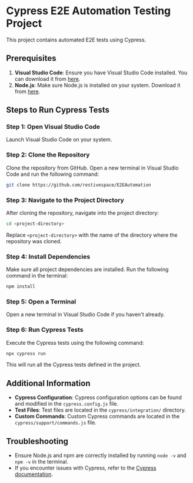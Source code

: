 # Cypress E2E Automation Testing Project

This project contains automated E2E tests using Cypress.

## Prerequisites

1. **Visual Studio Code**: Ensure you have Visual Studio Code installed. You can download it from [here](https://code.visualstudio.com/).
2. **Node.js**: Make sure Node.js is installed on your system. Download it from [here](https://nodejs.org/).

## Steps to Run Cypress Tests

### Step 1: Open Visual Studio Code

Launch Visual Studio Code on your system.

### Step 2: Clone the Repository

Clone the repository from GitHub. Open a new terminal in Visual Studio Code and run the following command:

```bash
git clone https://github.com/restivespace/E2EAutomation
```

### Step 3: Navigate to the Project Directory

After cloning the repository, navigate into the project directory:

```bash
cd <project-directory>
```

Replace `<project-directory>` with the name of the directory where the repository was cloned.

### Step 4: Install Dependencies

Make sure all project dependencies are installed. Run the following command in the terminal:

```bash
npm install
```

### Step 5: Open a Terminal

Open a new terminal in Visual Studio Code if you haven't already.

### Step 6: Run Cypress Tests

Execute the Cypress tests using the following command:

```bash
npx cypress run
```

This will run all the Cypress tests defined in the project.

## Additional Information

- **Cypress Configuration**: Cypress configuration options can be found and modified in the `cypress.config.js` file.
- **Test Files**: Test files are located in the `cypress/integration/` directory.
- **Custom Commands**: Custom Cypress commands are located in the `cypress/support/commands.js` file.

## Troubleshooting

- Ensure Node.js and npm are correctly installed by running `node -v` and `npm -v` in the terminal.
- If you encounter issues with Cypress, refer to the [Cypress documentation](https://docs.cypress.io/).
